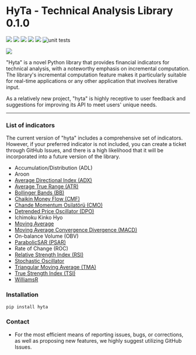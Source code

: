 # HyTa - Technical Analysis Library 0.1.0

![](https://img.shields.io/badge/python-3.6-blue.svg) ![](https://img.shields.io/badge/python-3.7-blue.svg) ![](https://img.shields.io/badge/python-3.8-blue.svg) ![](https://img.shields.io/badge/python-3.9-blue.svg) ![](https://img.shields.io/badge/pypy-3-blue.svg) ![unit tests](https://github.com/nardew/talipp/workflows/unit%20tests/badge.svg)

![](https://avatars.githubusercontent.com/u/113800422?s=200&v=4)

"Hyta" is a novel Python library that provides financial indicators for technical analysis, with a noteworthy emphasis on incremental computation. The library's incremental computation feature makes it particularly suitable for real-time applications or any other application that involves iterative input.

As a relatively new project, "hyta" is highly receptive to user feedback and suggestions for improving its API to meet users' unique needs.

---

### List of indicators

The current version of "hyta" includes a comprehensive set of indicators. However, if your preferred indicator is not included, you can create a ticket through GitHub Issues, and there is a high likelihood that it will be incorporated into a future version of the library.

- Accumulation/Distribution (ADL)
- Aroon
- [Average Directional Index (ADX)](https://github.com/Hypance/HypanceDataAnalysis/blob/main/hyta/adx.py)
- [Average True Range (ATR)](https://github.com/Hypance/HypanceDataAnalysis/blob/main/hyta/atr.py)
- [Bollinger Bands (BB)](https://github.com/Hypance/HypanceDataAnalysis/blob/main/hyta/bollinger.py)
- [Chaikin Money Flow (CMF)](https://github.com/Hypance/HypanceDataAnalysis/blob/main/hyta/cmf.py)
- [Chande Momentum Osilatörü (CMO)](https://github.com/Hypance/HypanceDataAnalysis/blob/main/hyta/cmo.py)
- [Detrended Price Oscillator (DPO)](https://github.com/Hypance/HypanceDataAnalysis/blob/main/hyta/dpo.py)
- Ichimoku Kinko Hyo
- [Moving Average](https://github.com/Hypance/HypanceDataAnalysis/blob/main/hyta/movingaverage.py)
- [Moving Average Convergence Divergence (MACD)](https://github.com/Hypance/HypanceDataAnalysis/blob/main/hyta/macd.py)
- On-balance Volume (OBV)
- [ParabolicSAR (PSAR)](https://github.com/Hypance/HypanceDataAnalysis/blob/main/hyta/psar.py)
- Rate of Change (ROC)
- [Relative Strength Index (RSI)](https://github.com/Hypance/HypanceDataAnalysis/blob/main/hyta/rsi.py)
- [Stochastic Oscillator](https://github.com/Hypance/HypanceDataAnalysis/blob/main/hyta/Stochastic_Oscillator.py)
- [Triangular Moving Average (TMA)](https://github.com/Hypance/HypanceDataAnalysis/blob/main/hyta/tma.py)
- [True Strength Index (TSI)](https://github.com/Hypance/HypanceDataAnalysis/blob/main/hyta/tsi.py)
- [WilliamsR](https://github.com/Hypance/HypanceDataAnalysis/blob/main/hyta/williams_r.py)


### Installation
```bash
pip install hyta
```

### Contact

- For the most efficient means of reporting issues, bugs, or corrections, as well as proposing new features, we highly suggest utilizing GitHub Issues.
